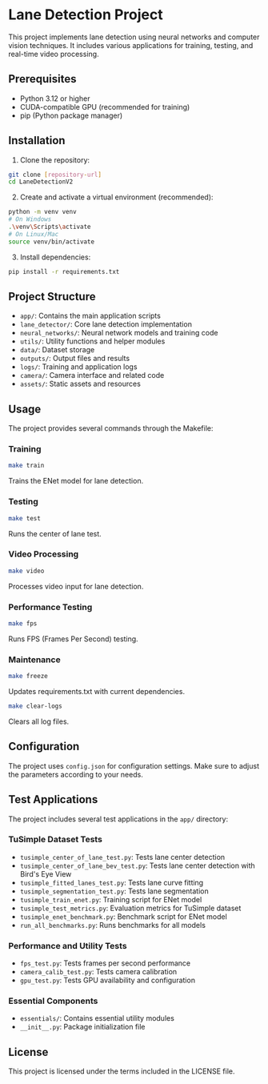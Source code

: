 # Lane Detection Project

This project implements lane detection using neural networks and computer vision techniques. It includes various applications for training, testing, and real-time video processing.

## Prerequisites

- Python 3.12 or higher
- CUDA-compatible GPU (recommended for training)
- pip (Python package manager)

## Installation

1. Clone the repository:

```bash
git clone [repository-url]
cd LaneDetectionV2
```

2. Create and activate a virtual environment (recommended):

```bash
python -m venv venv
# On Windows
.\venv\Scripts\activate
# On Linux/Mac
source venv/bin/activate
```

3. Install dependencies:

```bash
pip install -r requirements.txt
```

## Project Structure

- `app/`: Contains the main application scripts
- `lane_detector/`: Core lane detection implementation
- `neural_networks/`: Neural network models and training code
- `utils/`: Utility functions and helper modules
- `data/`: Dataset storage
- `outputs/`: Output files and results
- `logs/`: Training and application logs
- `camera/`: Camera interface and related code
- `assets/`: Static assets and resources

## Usage

The project provides several commands through the Makefile:

### Training

```bash
make train
```

Trains the ENet model for lane detection.

### Testing

```bash
make test
```

Runs the center of lane test.

### Video Processing

```bash
make video
```

Processes video input for lane detection.

### Performance Testing

```bash
make fps
```

Runs FPS (Frames Per Second) testing.

### Maintenance

```bash
make freeze
```

Updates requirements.txt with current dependencies.

```bash
make clear-logs
```

Clears all log files.

## Configuration

The project uses `config.json` for configuration settings. Make sure to adjust the parameters according to your needs.

## Test Applications

The project includes several test applications in the `app/` directory:

### TuSimple Dataset Tests

- `tusimple_center_of_lane_test.py`: Tests lane center detection
- `tusimple_center_of_lane_bev_test.py`: Tests lane center detection with Bird's Eye View
- `tusimple_fitted_lanes_test.py`: Tests lane curve fitting
- `tusimple_segmentation_test.py`: Tests lane segmentation
- `tusimple_train_enet.py`: Training script for ENet model
- `tusimple_test_metrics.py`: Evaluation metrics for TuSimple dataset
- `tusimple_enet_benchmark.py`: Benchmark script for ENet model
- `run_all_benchmarks.py`: Runs benchmarks for all models

### Performance and Utility Tests

- `fps_test.py`: Tests frames per second performance
- `camera_calib_test.py`: Tests camera calibration
- `gpu_test.py`: Tests GPU availability and configuration

### Essential Components

- `essentials/`: Contains essential utility modules
- `__init__.py`: Package initialization file

## License

This project is licensed under the terms included in the LICENSE file.
